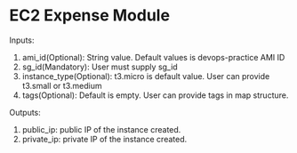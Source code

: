 # EC2 Expense Module

Inputs:

  1. ami_id(Optional): String value. Default values is devops-practice AMI ID
  2. sg_id(Mandatory): User must supply sg_id
  3. instance_type(Optional): t3.micro is default value. User can provide t3.small or t3.medium
  4. tags(Optional): Default is empty. User can provide tags in map structure.

Outputs:

  1. public_ip: public IP of the instance created.
  2. private_ip: private IP of the instance created.